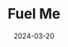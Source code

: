 ---  
layout: startup_page  
title: "Fuel Me"  
id: "fuel.me"  
permalink: "/fuelmefuel.me03202024/"  
website: "https://fuel.me/"  
funding_round: "Series A"  
funding_amount: "$18M"  
investors: "Pritzker Group Venture Capital, Tribeca Venture Partners, Bessemer Venture Partners, Interplay Venture Capital, FJ Labs, HPA (Hyde Park Angels), Bridge Ventures, Correlation Ventures, Forefront Venture Partners, Gaingels"  
about: "Fuel Me is a fuel procurement and management platform that streamlines fuel management and distribution for large corporations and enterprise clients. It uses technology to centralize purchasing, provide operational analytics, and offer nationwide fueling, boosting efficiency and ensuring operational continuity. The platform's AI-driven optimization and predictive ordering based on real-time weather monitoring ensures automated, efficient fuel deliveries."  
markets: "Energy, Transportation, Construction, Data Centers, Distribution, Internet Marketplace Platforms"  
hq: "Burr Ridge, Illinois, United States"  
founded_year: "2020"  
linkedin: "https://www.linkedin.com/company/fuel-me"  
twitter: "https://twitter.com/OfficialFuelMe"  
instagram: ""  
facebook: "https://www.facebook.com/OfficialFuelMe"  
crunchbase: "https://www.crunchbase.com/organization/fuel-me"  
pitchbook: "https://pitchbook.com/profiles/company/463250-08"  

date_display: "20-Mar-2024"  
date: "2024-03-20"

# SEO Optimization  
meta_title: "Fuel Me - Series A Funding ($18M)"  
meta_description: "Fuel Me, Fuel Me is a fuel procurement and management platform that streamlines fuel management and distribution for large corporations and enterprise clients...."  
meta_keywords: "Fuel Me, Energy, Transportation, Construction, Data Centers, Distribution, Internet Marketplace Platforms, Series A funding"  
canonical_url: "https://startup.projectstartups.com/fuelmefuel.me03202024/"  
---
